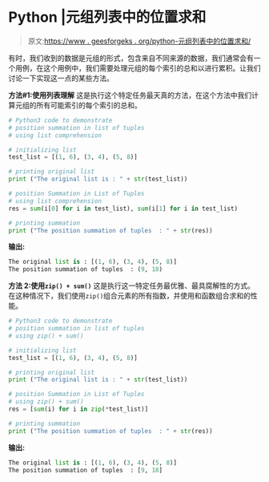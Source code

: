 # Python |元组列表中的位置求和

> 原文:[https://www . geesforgeks . org/python-元组列表中的位置求和/](https://www.geeksforgeeks.org/python-position-summation-in-list-of-tuples/)

有时，我们收到的数据是元组的形式，包含来自不同来源的数据，我们通常会有一个用例，在这个用例中，我们需要处理元组的每个索引的总和以进行累积。让我们讨论一下实现这一点的某些方法。

**方法#1:使用列表理解**
这是执行这个特定任务最天真的方法，在这个方法中我们计算元组的所有可能索引的每个索引的总和。

```py
# Python3 code to demonstrate 
# position summation in list of tuples
# using list comprehension

# initializing list 
test_list = [(1, 6), (3, 4), (5, 8)]

# printing original list 
print ("The original list is : " + str(test_list))

# position Summation in List of Tuples
# using list comprehension
res = sum(i[0] for i in test_list), sum(i[1] for i in test_list)

# printing summation
print ("The position summation of tuples  : " + str(res))
```

**输出:**

```py
The original list is : [(1, 6), (3, 4), (5, 8)]
The position summation of tuples  : (9, 18)

```

**方法 2:使用`zip() + sum()`**
这是执行这一特定任务最优雅、最具腐解性的方式。在这种情况下，我们使用`zip()`组合元素的所有指数，并使用和函数组合求和的性能。

```py
# Python3 code to demonstrate 
# position summation in list of tuples
# using zip() + sum()

# initializing list 
test_list = [(1, 6), (3, 4), (5, 8)]

# printing original list 
print ("The original list is : " + str(test_list))

# position Summation in List of Tuples
# using zip() + sum()
res = [sum(i) for i in zip(*test_list)]

# printing summation
print ("The position summation of tuples  : " + str(res))
```

**输出:**

```py
The original list is : [(1, 6), (3, 4), (5, 8)]
The position summation of tuples  : [9, 18]

```